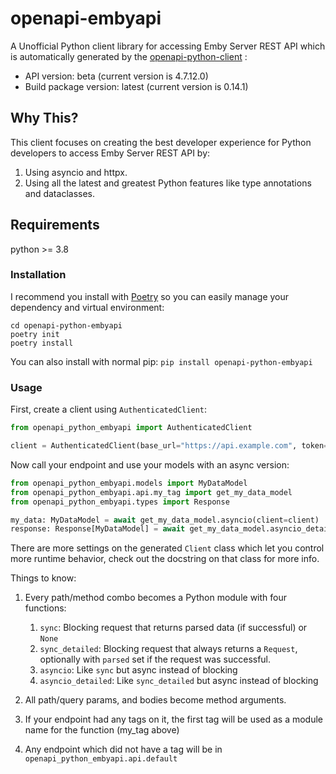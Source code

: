  # openapi-embyapi

A Unofficial Python client library for accessing Emby Server REST API which is automatically generated by the [openapi-python-client](https://github.com/openapi-generators/openapi-python-client) :

- API version: beta (current version is 4.7.12.0)
- Build package version: latest (current version is 0.14.1)

## Why This?

This client focuses on creating the best developer experience for Python developers to access Emby Server REST API by:
1. Using asyncio and httpx.
2. Using all the latest and greatest Python features like type annotations and dataclasses. 

## Requirements

python >= 3.8  

### Installation

I recommend you install with [Poetry](https://python-poetry.org/docs/) so you can easily manage your dependency and virtual environment:

    cd openapi-python-embyapi
    poetry init
    poetry install 

You can also install with normal pip: `pip install openapi-python-embyapi`

### Usage

First, create a client using `AuthenticatedClient`:

```python
from openapi_python_embyapi import AuthenticatedClient

client = AuthenticatedClient(base_url="https://api.example.com", token="SuperSecretToken")
```

Now call your endpoint and use your models with an async version:

```python
from openapi_python_embyapi.models import MyDataModel
from openapi_python_embyapi.api.my_tag import get_my_data_model
from openapi_python_embyapi.types import Response

my_data: MyDataModel = await get_my_data_model.asyncio(client=client)
response: Response[MyDataModel] = await get_my_data_model.asyncio_detailed(client=client)
```

There are more settings on the generated `Client` class which let you control more runtime behavior, check out the docstring on that class for more info.

Things to know:
1. Every path/method combo becomes a Python module with four functions:
    1. `sync`: Blocking request that returns parsed data (if successful) or `None`
    2. `sync_detailed`: Blocking request that always returns a `Request`, optionally with `parsed` set if the request was successful.
    3. `asyncio`: Like `sync` but async instead of blocking
    4. `asyncio_detailed`: Like `sync_detailed` but async instead of blocking

2. All path/query params, and bodies become method arguments.
3. If your endpoint had any tags on it, the first tag will be used as a module name for the function (my_tag above)
4. Any endpoint which did not have a tag will be in `openapi_python_embyapi.api.default`
